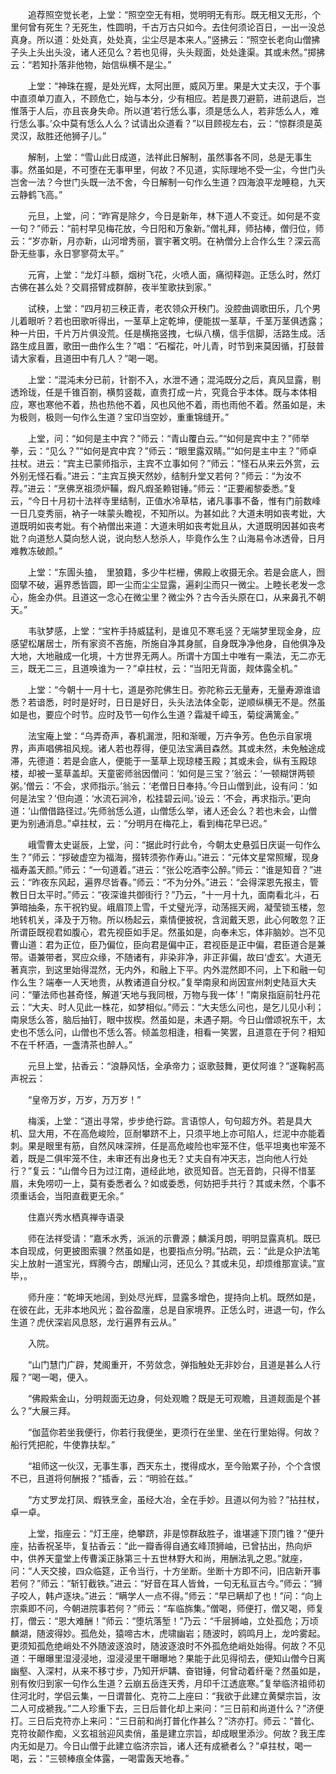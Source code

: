 <!-- { "loadSidebar": true } -->
　　追荐照空觉长老，上堂：“照空空无有相，觉明明无有形。既无相又无形，个里何曾有死生？无死生，性圆明，千古万古只如今。去住何须论百日，一出一没总真身。所以道：处处真，处处真，尘尘尽是本来人。”竖拂云：“照空长老向山僧拂子头上头出头没，诸人还见么？若也见得，头头觌面，处处逢渠。其或未然。”掷拂云：“若知扑落非他物，始信纵横不是尘。”

　　上堂：“神珠在握，是处光辉，太阿出匣，威风万里。果是大丈夫汉，于个事中直须单刀直入，不顾危亡，始与本分，少有相应。若是畏刀避箭，进前退后，岂惟落于人后，亦且丧身失命。所以道‘若行恁么事，须是恁么人，若非恁么人，难行恁么事。’众中莫有恁么人么？试请出众道看？”以目顾视左右，云：“惊群须是英灵汉，敌胜还他狮子儿。”

　　解制，上堂：“雪山此日成道，法祥此日解制，虽然事各不同，总是无事生事。然虽如是，不可堕在无事甲里，何故？不见道，实际理地不受一尘，今世门头岂舍一法？今世门头既一法不舍，今日解制一句作么生道？四海浪平龙睡稳，九天云静鹤飞高。”

　　元旦，上堂，问：“昨宵是除夕，今日是新年，林下道人不变迁。如何是不变一句？”师云：“前村早见梅花放，今日阳和万象新。”僧礼拜，师拈棒，僧归位，师云：“岁亦新，月亦新，山河增秀丽，寰宇著文明。在衲僧分上合作么生？深云高卧无些事，永日寥寥荷太平。”

　　元宵，上堂：“龙灯斗额，烟树飞花，火喷人面，痛彻释迦。正恁么时，然灯古佛在甚么处？交肩搭臂成群醉，夜半笙歌扶到家。”

　　试秧，上堂：“四月初三秧正青，老农领众开秧门。没腔曲调歌田乐，几个男儿着眼听？若也田歌听得出，一茎草上定乾坤，便能拔一茎草，千茎万茎俱透露；种一片田，千片万片俱没荒。任是横拖竖拽，七纵八横，信手信脚，活路生成。活路生成且置，歌田一曲作么生？”唱：“石榴花，叶儿青，时节到来莫因循，打鼓普请大家看，且道田中有几人？”喝一喝。

　　上堂：“混沌未分已前，针劄不入，水泄不通；混沌既分之后，真风显露，剔透玲珑，任是千锥百劄，横剪竖裁，直贵打成一片，究竟合乎本体。既与本体相应，寒也寒他不着，热也热他不着，风也风他不着，雨也雨他不着。然虽如是，未为极则，极则一句作么生道？宝印当空妙，重重锦缝开。”

　　上堂，问：“如何是主中宾？”师云：“青山覆白云。”“如何是宾中主？”师举拳，云：“见么？”“如何是宾中宾？”师云：“眼里露双睛。”“如何是主中主？”师卓拄杖。进云：“宾主已蒙师指示，主宾不立事如何？”师云：“怪石从来云外赏，云外别无怪石看。”进云：“主宾互换天然妙，结制升堂又若何？”师云：“为汝不荐。”进云：“烹佛烹祖须炉鞴，煆凡煆圣赖钳锤。”师云：“正要阇黎委悉。”复云，“今日十月初十法祥寺里结制，正值水冷草枯，诸凡事事不备，惟有门前数峰一日几变秀丽，衲子一味蒙头瞻视，不知所以。为甚如此？大道未明如丧考妣，大道既明如丧考妣。有个衲僧出来道：大道未明如丧考妣且从，大道既明因甚如丧考妣？向道愁人莫向愁人说，说向愁人愁杀人，毕竟作么生？山海易令冰透骨，日月难教冻破颜。”

　　上堂：“东圊头搕，　里狼籍，多少牛栏栅，佛殿上收摄无余。若是会底人，囫囵擘不破，遍界悉皆圆，即一尘而尘尘显露，遍刹尘而只一微尘。上睦长老发一念心，施金办供。且道这一念心在微尘里？微尘外？古今舌头原在口，从来鼻孔不朝天。”

　　韦驮梦感，上堂：“宝杵手持威猛利，是谁见不寒毛竖？无端梦里现金身，应感望松屠居士，所有家资不吝施，所施自净其身腻，自身既净净他身，自他俱净及大地，大地融成一化境，十方世界无两人。所谓十方国土中唯有一乘法，无二亦无三，既无二三，且道唤谁为一？”卓拄杖，云：“当阳无背面，觌体露全机。”

　　上堂：“今朝十一月十七，道是弥陀佛生日。弥陀称云无量寿，无量寿源谁谙悉？若谙悉，时时是好时，日日是好日，头头法法体全彰，逆顺纵横无不是。然虽如是也，要应个时节。应时及节一句作么生道？霜凝千嶂玉，菊绽满篱金。”

　　法宝庵上堂：“乌弄奇声，春机漏泄，阳和渐暖，万卉争芳。色色示自家境界，声声唱佛祖风规。诸人若也荐得，便见法宝满目森然。其或未然，未免触途成滞，先德道：若是会底人，便能于一茎草上现琼楼玉殿；其或未会，纵有玉殿琼楼，却被一茎草盖却。天童密师翁因僧问：‘如何是三宝？’翁云：‘一顿糊饼两顿粥。’僧云：‘不会，求师指示。’翁云：‘老僧日日奉持。’今日山僧到此，设有问：‘如何是法宝？’但向道：‘水流石涧冷，松挂碧云间。’设云：‘不会，再求指示。’更向道：‘山僧借路径过。’先师翁恁么道，山僧恁么举，诸人还会么？若也未会，山僧更为别通消息。”卓拄杖，云：“分明月在梅花上，看到梅花早已迟。”

　　峨雪曹太史诞辰，上堂，问：“据此时行此令，今朝太史悬弧日庆诞一句作么生？”师云：“拶破虚空为福海，掇转须弥作寿山。”进云：“元体文星常照耀，现身福寿盖天颜。”师云：“一句道着。”进云：“张公吃酒李公醉。”师云：“谁是知音？”进云：“昨夜东风起，遍界尽皆春。”师云：“不为分外。”进云：“会得深恩先报主，管教日日太平时。”师云：“夜深谁共御街行？”乃云，“十一月十九，面南看北斗，石笋暗抽条，东干祝钓叟。峨眉顶上雪，千丈璧光浮，动荡摇天阙，凝莹锁玉楼，忽地转机关，泽及于万物。所以杨起云，乘情便披祝，含润戴天恩，此心何敢忽？正所谓臣既视君如腹心，君先视臣如手足。然虽如是，向奉未忘，体非脑妙。岂不见曹山道：君为正位，臣乃偏位，臣向君是偏中正，君视臣是正中偏，君臣道合是兼带。语兼带者，冥应众缘，不随诸有，非染非净，非正非偏，故曰‘虚玄’。大道无著真宗，到这里始得混然，无内外，和融上下平。内外混然即不问，上下和融一句作么生？端奉一人天地贵，从教诸道自分权。”复举南泉和尚因宣州刺史陆亘大夫问：“肇法师也甚奇怪，解道‘天地与我同根，万物与我一体’！”南泉指庭前牡丹花云：“大夫、时人见此一株花，如梦相似。”师云：“大夫恁么问也，是乞儿见小利；南泉恁么答，脑后抽钉，眼中拔楔。然虽如是，未遇子期。今日山僧颂祝东干，太史也不恁么问，山僧也不恁么答。倾盖忽相逢，相看一笑罢，且道意在于何？相知不在千杯酒，一盏清茶也醉人。”

　　元旦上堂，拈香云：“浪静风恬，全承帝力；讴歌鼓舞，更仗阿谁？”遂鞠躬高声祝云：

　　“皇帝万岁，万岁，万万岁！”

　　梅溪，上堂：“道出寻常，步步绝行踪。言语惊人，句句超方外。若是具大机、显大用，不在高危峻险，叵耐攀跻不上，只须平地上亦可陷人，烂泥中亦能着刺。果是眼里有筋，自然风味深辨，任是高危峻险也牢笼不住，低平坦夷也牢笼不着，既是二俱牢笼不住，未审还有出身也无？丈夫自有冲天志，岂向他人行处行？”复云：“山僧今日为过江南，道经此地，欲觅知音。岂无音韵，只得不惜茎眉，未免唠叨一上，莫有委悉者么？如或委悉，何妨把手共行？其或未然，个事不须重话会，当阳直截更无余。”

　　住嘉兴秀水栖真禅寺语录

　　师在法祥受请：“嘉禾水秀，派派的示曹源；麟溪月朗，明明显露真机。既已本自现成，何更披图索骥？然虽如是，也要指点分明。”拈疏，云：“此是众护法笔尖上放射一道宝光，辉腾今古，朗耀山河，还见么？其或未见，却烦维那宣读。”宣毕，。

　　师升座：“乾坤天地阔，到处尽光辉，显露多增色，提持向上机。既然如是，在彼在此，无非本地风光；盈谷盈廛，总是自家境界。正恁么时，进退一句，作么生道？虎伏深岩风息怒，龙行遍界有云从。”

　　入院。

　　“山门慧门广辟，梵阁重开，不劳敛念，弹指触处无非妙台，且道是甚么人行履？”喝一喝，便入。

　　“佛殿紫金山，分明觌面无边身，何处观瞻？既是无可观瞻，且道觌面是个甚么？”大展三拜。

　　“伽蓝你若坐我便行，你若行我便坐，更须行在坐里、坐在行里始得。何故？船行凭把舵，牛使靠扶犁。”

　　“祖师这一伙汉，无事生事，西天东土，搅得成水，至今贻累子孙，个个含恨不已，且道将何酬报？”插香，云：“明验在兹。”

　　“方丈罗龙打凤、煆铁烹金，虽经大冶，全在手妙。且道以何为验？”拈拄杖，卓一卓。

　　上堂，指座云：“灯王座，绝攀跻，非是惊群敌胜子，谁堪遽下顶门锥？”便升座，拈香祝圣毕，复拈香云：“此一瓣香得自通玄峰顶狮岫，已曾拈出，热向炉中，供养天童堂上传曹溪正脉第三十五世林野大和尚，用酬法乳之恩。”就座，问：“人天交接，四众临筵，正令当行，十方坐断。坐断十方即不问，旧店新开事若何？”师云：“斩钉截铁。”进云：“好音在耳人皆耸，一句无私亘古今。”师云：“狮子咬人，韩卢逐块。”进云：“瞒学人一点不得。”师云：“早已瞒却了也！”问：“向上宗乘即不问，今朝进院事若何？”师云：“车临旆集。”僧喝，师便打，僧又喝，师复打，僧云：“恩大难酬！”师云：“堕坑落堑！”乃云：“千层狮岫，立处孤危；万顷麟湖，随波得妙。孤危处，猿啼古木，虎啸幽岩；随波时，鸥鸣月上，龙吟雾起。更须知孤危绝峭处不外随波逐浪时，随波逐浪时不外孤危绝峭处始得。何故？不见道：干曝曝里湿浸浸地，湿浸浸里干曝曝地？果能于此见得彻去，便知山僧今日离幽壑、入深村，从来不移寸步，乃知开炉韝、奋钳锤，何曾动着纤毫？然虽如是，别有攸归到家一句作么生道？云崩五岳连天秀，月印千江透底寒。”复举临济祖师初住河北时，学侣云集，一日谓普化、克符二上座曰：“我欲于此建立黄檗宗旨，汝二人可成褫我。”二人珍重下去，三日后普化却上来问：“三日前和尚道什么？”济便打。三日后克符亦上来问：“三日前和尚打普化作甚么？”济亦打。师云：“普化、克符妆颠作痴，义玄祖翁迎风卖俏，虽是建立宗旨，却成眼里添沙。何故？我王库内无如是刀。今日山僧于此建立临济宗旨，诸人还有成褫者么？”卓拄杖，喝一喝，云：“三顿棒痕全体露，一喝雷轰天地春。”

